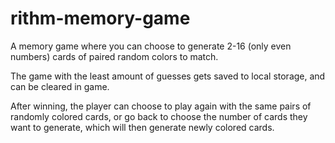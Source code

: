 # rithm-memory-game

A memory game where you can choose to generate 2-16 (only even numbers) cards of paired random colors to match.

The game with the least amount of guesses gets saved to local storage, and can be cleared in game.

After winning, the player can choose to play again with the same pairs of randomly colored cards, or go back to choose the number of cards they want to generate, which will then generate newly colored cards.
